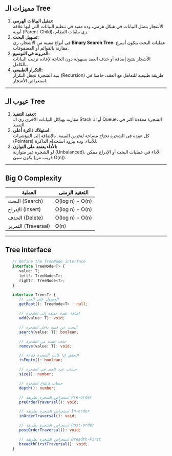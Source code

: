 ## مميزات الـ Tree

1. **تمثيل البيانات الهرمي:**  
   الأشجار بتمثل البيانات في هيكل هرمي، وده مفيد في تنظيم البيانات اللي ليها علاقة أبوية (Parent-Child)، زي ملفات النظام.
2. **تسهيل البحث:**  
   في أنواع معينة من الأشجار، زي **Binary Search Tree**، عمليات البحث بتكون أسرع مقارنة بالقوائم أو المصفوفات.
3. **المرونة في التوسيع:**  
   الأشجار بتتيح إضافة أو حذف العقد بسهولة دون الحاجة لإعادة ترتيب البيانات بالكامل.
4. **التكرار الطبيعي:**  
   بنية الشجرة تجعل التكرار (Recursion) طريقة طبيعية للتعامل مع العقد، خاصةً في استعراض الأشجار.

---

## عيوب الـ Tree

1. **تعقيد التنفيذ:**  
   مقارنة بهياكل البيانات الأخرى زي الـ Stack أو الـ Queue، الشجرة معقدة أكتر في التنفيذ.
2. **استهلاك ذاكرة أعلى:**  
   كل عقدة في الشجرة تحتاج مساحة لتخزين القيمة، بالإضافة إلى المؤشرات (Pointers) للأبناء، وده بيزود استخدام الذاكرة.
3. **الأداء يعتمد على التوازن:**  
   لو الشجرة غير متوازنة (Unbalanced)، الأداء في عمليات البحث أو الإدراج ممكن يكون سيئ (قريب من O(n)).

---

## Big O Complexity

| العملية             | التعقيد الزمنى  |
| ------------------- | --------------- |
| البحث (Search)      | O(log n) - O(n) |
| الإدراج (Insert)    | O(log n) - O(n) |
| الحذف (Delete)      | O(log n) - O(n) |
| التمرير (Traversal) | O(n)            |

---

## Tree interface

```ts
   // Define the TreeNode interface
   interface TreeNode<T> {
      value: T;
      left?: TreeNode<T>;
      right?: TreeNode<T>;
   }

   interface Tree<T> {
      // الحصول على الجذر
      getRoot(): TreeNode<T> | null;

      // إضافة عقدة جديدة إلى الشجرة
      add(value: T): void;

      // البحث عن قيمة داخل الشجرة
      search(value: T): boolean;

      // حذف عقدة من الشجرة
      remove(value: T): void;

      // التحقق إذا كانت الشجرة فارغة
      isEmpty(): boolean;

      // حساب عدد العقد في الشجرة
      size(): number;

      // حساب ارتفاع الشجرة
      depth(): number;

      // استعراض الشجرة بطريقة Pre-order
      preOrderTraversal(): void;

      // استعراض الشجرة بطريقة In-order
      inOrderTraversal(): void;

      // استعراض الشجرة بطريقة Post-order
      postOrderTraversal(): void;

      // استعراض الشجرة بطريقة Breadth-First
      breadthFirstTraversal(): void;
   }

```

